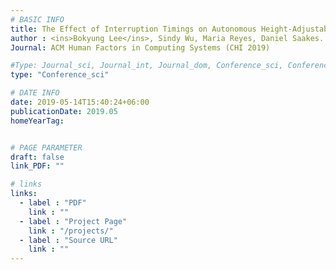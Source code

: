 ```yaml
---
# BASIC INFO
title: The Effect of Interruption Timings on Autonomous Height-Adjustable Desks that Responds to Task Changes.
author : <ins>Bokyung Lee</ins>, Sindy Wu, Maria Reyes, Daniel Saakes.
Journal: ACM Human Factors in Computing Systems (CHI 2019)

#Type: Journal_sci, Journal_int, Journal_dom, Conference_sci, Conference_int, conference_dom
type: "Conference_sci"

# DATE INFO
date: 2019-05-14T15:40:24+06:00
publicationDate: 2019.05
homeYearTag: 


# PAGE PARAMETER
draft: false
link_PDF: ""

# links
links:
  - label : "PDF"
    link : ""
  - label : "Project Page"
    link : "/projects/"
  - label : "Source URL"
    link : ""
---
```

